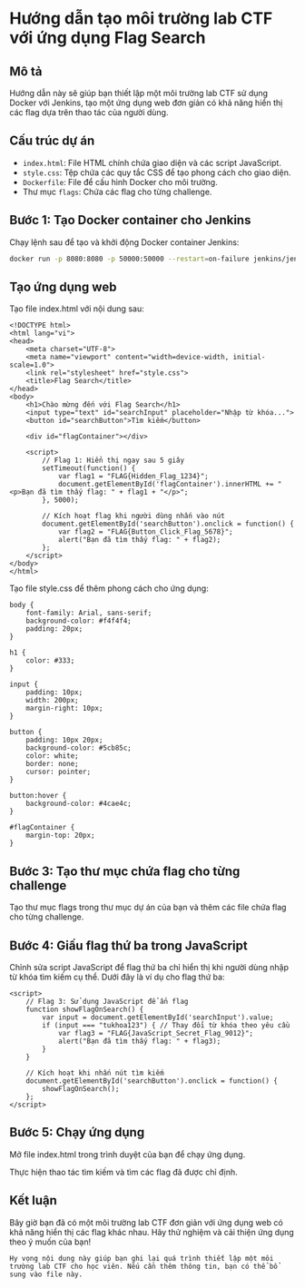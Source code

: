 # Hướng dẫn tạo môi trường lab CTF với ứng dụng Flag Search

## Mô tả
Hướng dẫn này sẽ giúp bạn thiết lập một môi trường lab CTF sử dụng Docker với Jenkins, tạo một ứng dụng web đơn giản có khả năng hiển thị các flag dựa trên thao tác của người dùng.

## Cấu trúc dự án

- `index.html`: File HTML chính chứa giao diện và các script JavaScript.
- `style.css`: Tệp chứa các quy tắc CSS để tạo phong cách cho giao diện.
- `Dockerfile`: File để cấu hình Docker cho môi trường.
- Thư mục `flags`: Chứa các flag cho từng challenge.

## Bước 1: Tạo Docker container cho Jenkins

Chạy lệnh sau để tạo và khởi động Docker container Jenkins:

```bash
docker run -p 8080:8080 -p 50000:50000 --restart=on-failure jenkins/jenkins:2.441-jdk17
```
## Tạo ứng dụng web

Tạo file index.html với nội dung sau:

```
<!DOCTYPE html>
<html lang="vi">
<head>
    <meta charset="UTF-8">
    <meta name="viewport" content="width=device-width, initial-scale=1.0">
    <link rel="stylesheet" href="style.css">
    <title>Flag Search</title>
</head>
<body>
    <h1>Chào mừng đến với Flag Search</h1>
    <input type="text" id="searchInput" placeholder="Nhập từ khóa...">
    <button id="searchButton">Tìm kiếm</button>

    <div id="flagContainer"></div>

    <script>
        // Flag 1: Hiển thị ngay sau 5 giây
        setTimeout(function() {
            var flag1 = "FLAG{Hidden_Flag_1234}";
            document.getElementById('flagContainer').innerHTML += "<p>Bạn đã tìm thấy flag: " + flag1 + "</p>";
        }, 5000);

        // Kích hoạt flag khi người dùng nhấn vào nút
        document.getElementById('searchButton').onclick = function() {
            var flag2 = "FLAG{Button_Click_Flag_5678}";
            alert("Bạn đã tìm thấy flag: " + flag2);
        };
    </script>
</body>
</html>
```
Tạo file style.css để thêm phong cách cho ứng dụng:

```
body {
    font-family: Arial, sans-serif;
    background-color: #f4f4f4;
    padding: 20px;
}

h1 {
    color: #333;
}

input {
    padding: 10px;
    width: 200px;
    margin-right: 10px;
}

button {
    padding: 10px 20px;
    background-color: #5cb85c;
    color: white;
    border: none;
    cursor: pointer;
}

button:hover {
    background-color: #4cae4c;
}

#flagContainer {
    margin-top: 20px;
}
```
## Bước 3: Tạo thư mục chứa flag cho từng challenge
Tạo thư mục flags trong thư mục dự án của bạn và thêm các file chứa flag cho từng challenge.

## Bước 4: Giấu flag thứ ba trong JavaScript

Chỉnh sửa script JavaScript để flag thứ ba chỉ hiển thị khi người dùng nhập từ khóa tìm kiếm cụ thể. Dưới đây là ví dụ cho flag thứ ba:

```
<script>
    // Flag 3: Sử dụng JavaScript để ẩn flag
    function showFlagOnSearch() {
        var input = document.getElementById('searchInput').value;
        if (input === "tukhoa123") { // Thay đổi từ khóa theo yêu cầu
            var flag3 = "FLAG{JavaScript_Secret_Flag_9012}";
            alert("Bạn đã tìm thấy flag: " + flag3);
        }
    }

    // Kích hoạt khi nhấn nút tìm kiếm
    document.getElementById('searchButton').onclick = function() {
        showFlagOnSearch();
    };
</script>
```
## Bước 5: Chạy ứng dụng

Mở file index.html trong trình duyệt của bạn để chạy ứng dụng.

Thực hiện thao tác tìm kiếm và tìm các flag đã được chỉ định.

## Kết luận

Bây giờ bạn đã có một môi trường lab CTF đơn giản với ứng dụng web có khả năng hiển thị các flag khác nhau. Hãy thử nghiệm và cải thiện ứng dụng theo ý muốn của bạn!

```
Hy vọng nội dung này giúp bạn ghi lại quá trình thiết lập một môi trường lab CTF cho học viên. Nếu cần thêm thông tin, bạn có thể bổ sung vào file này.
```
